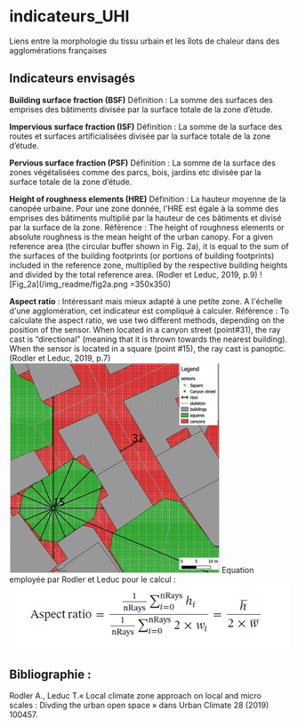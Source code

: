 # indicateurs_UHI
Liens entre la  morphologie du tissu urbain et les îlots de chaleur dans des agglomérations françaises



## Indicateurs envisagés

**Building surface fraction (BSF)**
Définition : La somme des surfaces des emprises des bâtiments divisée par la surface totale de la zone d’étude. 

**Impervious surface fraction (ISF)**
Définition : La somme de la surface des routes et surfaces artificialisées divisée par la surface totale de la zone d’étude. 

**Pervious surface fraction (PSF)**
Définition : La somme de la surface des zones végétalisées comme des parcs, bois, jardins etc divisée par la surface totale de la zone d’étude.

**Height of roughness elements (HRE)**
Définition : La hauteur moyenne de la canopée urbaine. Pour une zone donnée, l'HRE est égale à la somme des emprises des bâtiments multiplié par la hauteur de ces bâtiments et divisé par la surface de la zone. 
Référence : The height of roughness elements or absolute roughness is the mean height of the urban canopy. For a given reference area (the circular buffer shown in Fig. 2a), it is equal to the sum of the surfaces of the building footprints (or portions of building footprints) included in the reference zone, multiplied by the respective building heights and divided by the total reference area. (Rodler et Leduc, 2019, p.9)
![Fig_2a](/img_readme/fig2a.png =350x350)

 **Aspect ratio**  : 
Intéressant mais mieux adapté à une petite zone. A l'échelle d'une agglomération, cet indicateur est compliqué à calculer. 
Référence : To calculate the aspect ratio, we use two different methods, depending on the position of the sensor. When located in a canyon street (point#31), the ray cast is “directional” (meaning that it is thrown towards the nearest building). When the sensor is located in a square (point #15), the ray cast is panoptic. (Rodler et Leduc, 2019, p.7)
![aspect_ratio](/img_readme/aspect_ratio.png)
Equation employée par Rodler et Leduc pour le calcul : 
![calcul_de_l'aspect_ratio](/img_readme/equation_aspect_ratio.png)

## Bibliographie :

Rodler A., Leduc T.« Local climate zone approach on local and micro scales : Divding the urban open space » dans Urban Climate 28 (2019) 100457.



